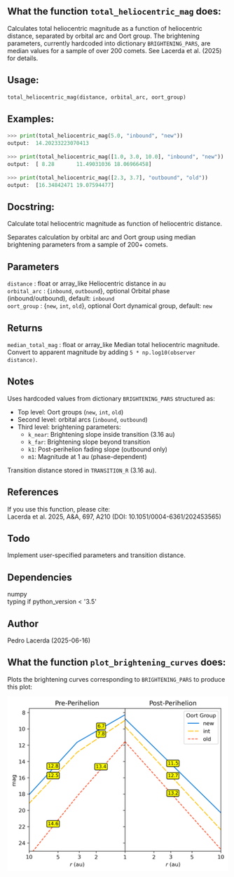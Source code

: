 What the function `total_heliocentric_mag` does:
-----------------------------------------------

Calculates total heliocentric magnitude as a function of heliocentric
distance, separated by orbital arc and Oort group. The brightening
parameters, currently hardcoded into dictionary `BRIGHTENING_PARS`, are
median values for a sample of over 200 comets. See Lacerda et al. (2025)
for details.  

Usage:
------

```python
total_heliocentric_mag(distance, orbital_arc, oort_group)
```

Examples:
---------

```python
>>> print(total_heliocentric_mag(5.0, "inbound", "new"))
output:  14.20233223070413
```

```python
>>> print(total_heliocentric_mag([1.0, 3.0, 10.0], "inbound", "new"))
output:  [ 8.28       11.49031036 18.06966458]
```

```python
>>> print(total_heliocentric_mag([2.3, 3.7], "outbound", "old"))
output:  [16.34842471 19.07594477]
```

Docstring:
----------
Calculate total heliocentric magnitude as function of heliocentric distance.

Separates calculation by orbital arc and Oort group using median brightening
parameters from a sample of 200+ comets.

Parameters
----------
`distance` : float or array_like
    Heliocentric distance in au  
`orbital_arc` : {`inbound`, `outbound`}, optional
    Orbital phase (inbound/outbound), default: `inbound`  
`oort_group` : {`new`, `int`, `old`}, optional
    Oort dynamical group, default: `new`

Returns
-------
`median_total_mag` : float or array_like
    Median total heliocentric magnitude. Convert to apparent magnitude by
    adding `5 * np.log10(observer distance)`.

Notes
-----
Uses hardcoded values from dictionary `BRIGHTENING_PARS` structured as:
- Top level: Oort groups (`new`, `int`, `old`)
- Second level: orbital arcs (`inbound`, `outbound`)
- Third level: brightening parameters:
    - `k_near`: Brightening slope inside transition (3.16 au)
    - `k_far`: Brightening slope beyond transition
    - `k1`: Post-perihelion fading slope (outbound only)
    - `m1`: Magnitude at 1 au (phase-dependent)

Transition distance stored in `TRANSITION_R` (3.16 au).

References
----------
If you use this function, please cite:  
Lacerda et al. 2025, A&A, 697, A210 (DOI: 10.1051/0004-6361/202453565)

Todo
----
Implement user-specified parameters and transition distance.

Dependencies
------------
numpy  
typing if python_version < '3.5'

Author
------
Pedro Lacerda (2025-06-16)

What the function `plot_brightening_curves` does:
-----------------------------------------------

Plots the brightening curves corresponding to `BRIGHTENING_PARS` to produce this plot:

![Heliocentric Light Curves](./heliocentric_lightcurves.png)
